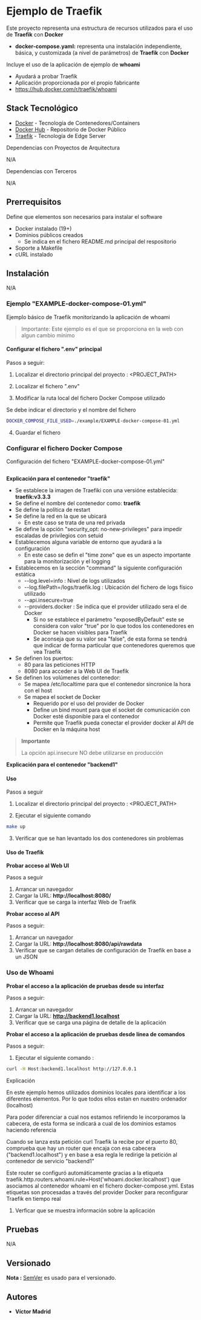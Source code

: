 # Ejemplo de Traefik

Este proyecto representa una estructura de recursos utilizados para el uso de **Traefik** con **Docker**

* **docker-compose.yaml:** representa una instalación independiente, básica, y customizada (a nivel de parámetros) de **Traefik** con **Docker**

Incluye el uso de la aplicación de ejemplo de **whoami**

* Ayudará a probar Traefik
* Aplicación proporcionada por el propio fabricante
* https://hub.docker.com/r/traefik/whoami





## Stack Tecnológico

* [Docker](https://www.docker.com/) - Tecnología de Contenedores/Containers
* [Docker Hub](https://hub.docker.com/) - Repositorio de Docker Público
* [Traefik](https://traefik.io/) - Tecnología de Edge Server

Dependencias con Proyectos de Arquitectura

N/A

Dependencias con Terceros

N/A





## Prerrequisitos

Define que elementos son necesarios para instalar el software

* Docker instalado (19+)
* Dominios públicos creados
  * Se indica en el fichero README.md principal del respositorio
* Soporte a Makefile
* cURL instalado





## Instalación

N/A




### Ejemplo "EXAMPLE-docker-compose-01.yml"

Ejemplo básico de Traefik monitorizando la aplicación de whoami

>Importante: Este ejemplo es el que se proporciona en la web con algun cambio mínimo

#### Configurar el fichero ".env" principal

Pasos a seguir:

1. Localizar el directorio principal del proyecto : <PROJECT_PATH>

2. Localizar el fichero ".env"

3. Modificar la ruta local del fichero Docker Compose utilizado

Se debe indicar el directorio y el nombre del fichero

```bash
DOCKER_COMPOSE_FILE_USED=./example/EXAMPLE-docker-compose-01.yml
```

4. Guardar el fichero


### Configurar el fichero Docker Compose

Configuración del fichero "EXAMPLE-docker-compose-01.yml"

```bash

```

**Explicación para el contenedor "traefik"**

* Se establece la imagen de Traefiki con una versióne establecida: **traefik:v3.3.3**
* Se define el nombre del contenedor como: **traefik**
* Se define la política de restart
* Se define la red en la que se ubicará
  * En este caso se trata de una red privada
* Se define la opción "security_opt: no-new-privileges" para impedir escaladas de privilegios con setuid
* Establecemos alguna variable de entorno que ayudará a la configuración
  * En este caso se defin el "time zone" que es un aspecto importante para la monitorización y el logging
* Establecemos en la sección "command" la siguiente configuración estática
  * --log.level=info : Nivel de logs utilizados
  * --log.filePath=/logs/traefik.log : Ubicación del fichero de logs físico utilizado
  * --api.insecure=true
  * --providers.docker : Se indica que el provider utilizado sera el de Docker
    * Si no se establece el parámetro "exposedByDefault" este se considera con valor "true" por lo que todos los contenedores en Docker se hacen visibles para Traefik
    * Se aconseja que su valor sea "false", de esta forma se tendrá que indicar de forma particular que contenedores queremos que vea Traefik
* Se definen los puertos:
  * 80 para las peticiones HTTP
  * 8080 para acceder a la Web UI de Traefik
* Se definen los volúmenes del contenedor:
  * Se mapea /etc/localtime para que el contenedor sincronice la hora con el host
  * Se mapea el socket de Docker
    * Requerido por el uso del provider de Docker
    * Define un bind mount para que el socket de comunicación con Docker esté disponible para el contenedor
    * Permite que Traefik pueda conectar el provider docker al API de Docker en la máquina host


>**Importante**
>
>La opción api.insecure NO debe utilizarse en producción



**Explicación para el contenedor "backend1"**



#### Uso

Pasos a seguir

1. Localizar el directorio principal del proyecto : <PROJECT_PATH>

2. Ejecutar el siguiente comando

```bash
make up
```

3. Verificar que se han levantado los dos contenedores sin problemas


#### Uso de Traefik

**Probar acceso al Web UI**

Pasos a seguir

1. Arrancar un navegador
2. Cargar la URL: **http://localhost:8080/**
3. Verificar que se carga la interfaz Web de Traefik

**Probar acceso al API**

Pasos a seguir:

1. Arrancar un navegador
2. Cargar la URL: **http://localhost:8080/api/rawdata**
3. Verificar que se cargan detalles de configuración de Traefik en base a un JSON



### Uso de Whoami

**Probar el acceso a la aplicación de pruebas desde su interfaz**

Pasos a seguir:

1. Arrancar un navegador
2. Cargar la URL: **http://backend1.localhost**
3. Verificar que se carga una página de detalle de la aplicación



**Probar el acceso a la aplicación de pruebas desde línea de comandos**

Pasos a seguir:

1. Ejecutar el siguiente comando :

```bash
curl -H Host:backend1.localhost http://127.0.0.1
```

Explicación

En este ejemplo hemos utilizados dominios locales para identificar a los diferentes elementos.
Por lo que todos ellos estan en nuestro ordenador (localhost)

Para poder diferenciar a cual nos estamos refiriendo le incorporamos la cabecera, de esta forma se indicará a cual de los dominios estamos haciendo referencia

Cuando se lanza esta petición curl Traefik la recibe por el puerto 80, comprueba que hay un router que encaja con esa cabecera ("backend1.localhost") y en base a esa regla le redirige la petición al contenedor de servicio "backend1"

Este router se configuró automáticamente gracias a la etiqueta traefik.http.routers.whoami.rule=Host('whoami.docker.localhost') que asociamos al contenedor whoami en el fichero docker-compose.yml. Estas etiquetas son procesadas a través del provider Docker para reconfigurar Traefik en tiempo real

1. Verficar que se muestra información sobre la aplicación





## Pruebas

N/A





## Versionado

**Nota :** [SemVer](http://semver.org/) es usado para el versionado.





## Autores

* **Víctor Madrid**
